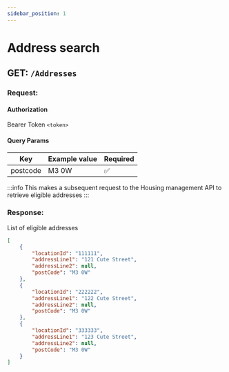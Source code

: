 ```yaml
---
sidebar_position: 1
---
```


# Address search

## GET: `/Addresses`

### Request:

#### Authorization

Bearer Token `<token>`

#### Query Params

| Key      | Example value | Required |
|----------|-------------- | -------- |
| postcode | M3 0W         | ✅       |

:::info
This makes a subsequent request to the Housing management API to retrieve
eligible addresses
:::

### Response:

List of eligible addresses

```json
[
    {
        "locationId": "111111",
        "addressLine1": "121 Cute Street",
        "addressLine2": null,
        "postCode": "M3 0W"
    },
    {
        "locationId": "222222",
        "addressLine1": "122 Cute Street",
        "addressLine2": null,
        "postCode": "M3 0W"
    },
    {
        "locationId": "333333",
        "addressLine1": "123 Cute Street",
        "addressLine2": null,
        "postCode": "M3 0W"
    }
]
```
